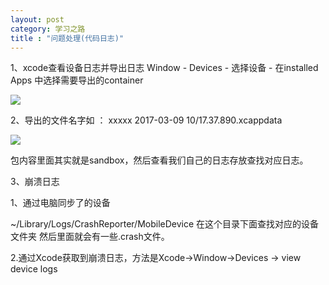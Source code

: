 ```yaml
---
layout: post
category: 学习之路
title : "问题处理(代码日志)"
---
```


1、xcode查看设备日志并导出日志  Window - Devices - 选择设备 - 在installed Apps 中选择需要导出的container

![](https://xilankong.github.io/resource/xcodeLogPath.png)

2、导出的文件名字如 ： xxxxx 2017-03-09 10/17.37.890.xcappdata

![](https://xilankong.github.io/resource/xcodeSandBox.png)

包内容里面其实就是sandbox，然后查看我们自己的日志存放查找对应日志。



3、崩溃日志

1、通过电脑同步了的设备

~/Library/Logs/CrashReporter/MobileDevice 在这个目录下面查找对应的设备文件夹 然后里面就会有一些.crash文件。

2.通过Xcode获取到崩溃日志，方法是Xcode->Window->Devices -> view device logs